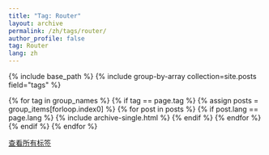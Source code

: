 ```yaml
---
title: "Tag: Router"
layout: archive
permalink: /zh/tags/router/
author_profile: false
tag: Router
lang: zh
---
```


{% include base_path %}
{% include group-by-array collection=site.posts field="tags" %}

{% for tag in group_names %}
  {% if tag == page.tag %}
    {% assign posts = group_items[forloop.index0] %}
    {% for post in posts %}
      {% if post.lang == page.lang %}
        {% include archive-single.html %}
      {% endif %}
    {% endfor %}
  {% endif %}
{% endfor %}

<div class="pagination">
  <a href="{{ base_path }}/zh/tags/" class="pagination--pager">查看所有标签</a>
</div>
